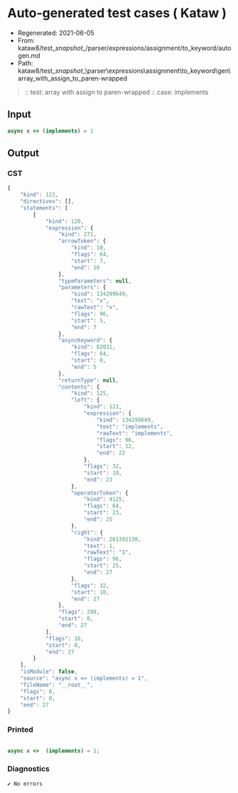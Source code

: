 # Auto-generated test cases ( Kataw )
- Regenerated: 2021-06-05
- From: kataw8/test\__snapshot__/parser/expressions/assignment/to_keyword/autogen.md
- Path: kataw8/test\__snapshot__\parser\expressions\assignment\to_keyword\gen\array_with_assign_to_paren-wrapped
> :: test: array with assign to paren-wrapped
> :: case: implements
## Input

`````js
async x => (implements) = 1
`````
## Output

### CST

```javascript
{
    "kind": 122,
    "directives": [],
    "statements": [
        {
            "kind": 120,
            "expression": {
                "kind": 271,
                "arrowToken": {
                    "kind": 10,
                    "flags": 64,
                    "start": 7,
                    "end": 10
                },
                "typeParameters": null,
                "parameters": {
                    "kind": 134299649,
                    "text": "x",
                    "rawText": "x",
                    "flags": 96,
                    "start": 5,
                    "end": 7
                },
                "asyncKeyword": {
                    "kind": 82031,
                    "flags": 64,
                    "start": 0,
                    "end": 5
                },
                "returnType": null,
                "contents": {
                    "kind": 125,
                    "left": {
                        "kind": 121,
                        "expression": {
                            "kind": 134299649,
                            "text": "implements",
                            "rawText": "implements",
                            "flags": 96,
                            "start": 12,
                            "end": 22
                        },
                        "flags": 32,
                        "start": 10,
                        "end": 23
                    },
                    "operatorToken": {
                        "kind": 4125,
                        "flags": 64,
                        "start": 23,
                        "end": 25
                    },
                    "right": {
                        "kind": 201392130,
                        "text": 1,
                        "rawText": "1",
                        "flags": 96,
                        "start": 25,
                        "end": 27
                    },
                    "flags": 32,
                    "start": 10,
                    "end": 27
                },
                "flags": 288,
                "start": 0,
                "end": 27
            },
            "flags": 16,
            "start": 0,
            "end": 27
        }
    ],
    "isModule": false,
    "source": "async x => (implements) = 1",
    "fileName": "__root__",
    "flags": 0,
    "start": 0,
    "end": 27
}
```

### Printed

```javascript

async x =>  (implements) = 1;
```

### Diagnostics

```javascript
✔ No errors
```

